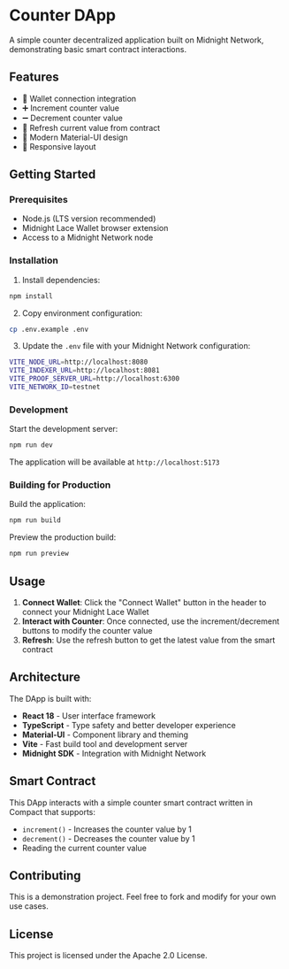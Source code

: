 # Counter DApp

A simple counter decentralized application built on Midnight Network, demonstrating basic smart contract interactions.

## Features

- 🔗 Wallet connection integration
- ➕ Increment counter value
- ➖ Decrement counter value
- 🔄 Refresh current value from contract
- 🎨 Modern Material-UI design
- 📱 Responsive layout

## Getting Started

### Prerequisites

- Node.js (LTS version recommended)
- Midnight Lace Wallet browser extension
- Access to a Midnight Network node

### Installation

1. Install dependencies:
```bash
npm install
```

2. Copy environment configuration:
```bash
cp .env.example .env
```

3. Update the `.env` file with your Midnight Network configuration:
```bash
VITE_NODE_URL=http://localhost:8080
VITE_INDEXER_URL=http://localhost:8081
VITE_PROOF_SERVER_URL=http://localhost:6300
VITE_NETWORK_ID=testnet
```

### Development

Start the development server:
```bash
npm run dev
```

The application will be available at `http://localhost:5173`

### Building for Production

Build the application:
```bash
npm run build
```

Preview the production build:
```bash
npm run preview
```

## Usage

1. **Connect Wallet**: Click the "Connect Wallet" button in the header to connect your Midnight Lace Wallet
2. **Interact with Counter**: Once connected, use the increment/decrement buttons to modify the counter value
3. **Refresh**: Use the refresh button to get the latest value from the smart contract

## Architecture

The DApp is built with:
- **React 18** - User interface framework
- **TypeScript** - Type safety and better developer experience
- **Material-UI** - Component library and theming
- **Vite** - Fast build tool and development server
- **Midnight SDK** - Integration with Midnight Network

## Smart Contract

This DApp interacts with a simple counter smart contract written in Compact that supports:
- `increment()` - Increases the counter value by 1
- `decrement()` - Decreases the counter value by 1
- Reading the current counter value

## Contributing

This is a demonstration project. Feel free to fork and modify for your own use cases.

## License

This project is licensed under the Apache 2.0 License.
